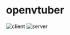 # openvtuber

![client](https://github.com/virtuber/openvtuber/workflows/client/badge.svg)
![server](https://github.com/virtuber/openvtuber/workflows/server/badge.svg)


